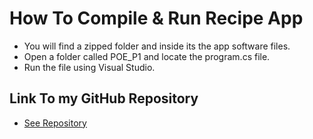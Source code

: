 # How To Compile & Run Recipe App
- You will find a zipped folder and inside its the app software files.
- Open a folder called POE_P1 and locate the program.cs file.
- Run the file using Visual Studio.

## Link To my GitHub Repository
- [See Repository](https://github.com/CodePuncherIbrahim?tab=repositories)
